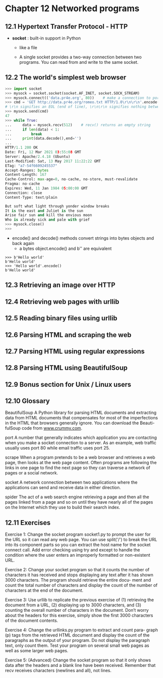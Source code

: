 # Chapter 12  Networked programs

## 12.1 Hypertext Transfer Protocol - HTTP

* **socket** : built-in support in Python

   * like a file
   
   * A single socket provides a two-way connection between two programs. You can read from and write to the same socket.

## 12.2 The world's simplest web browser

```python
>>> import socket
>>> mysock = socket.socket(socket.AF_INET, socket.SOCK_STREAM)
>>> mysock.connect(('data.pr4e.org', 80))    # make a connection to port 80 on the server www.py4e.com
>>> cmd = 'GET http://data.pr4e.org/romeo.txt HTTP/1.0\r\n\r\n'.encode()  
# \r\n signifies an EOL (end of line), \r\n\r\n signifies nothing between two EOL, the equivalent of a blank line
>>> mysock.send(cmd)
47
>>> while True:
...     data = mysock.recv(512)    # recv() returns an empty string
...     if len(data) < 1:
...         break
...     print(data.decode(),end='')
... 
HTTP/1.1 200 OK
Date: Fri, 12 Mar 2021 03:55:08 GMT
Server: Apache/2.4.18 (Ubuntu)
Last-Modified: Sat, 13 May 2017 11:22:22 GMT
ETag: "a7-54f6609245537"
Accept-Ranges: bytes
Content-Length: 167
Cache-Control: max-age=0, no-cache, no-store, must-revalidate
Pragma: no-cache
Expires: Wed, 11 Jan 1984 05:00:00 GMT
Connection: close
Content-Type: text/plain

But soft what light through yonder window breaks
It is the east and Juliet is the sun
Arise fair sun and kill the envious moon
Who is already sick and pale with grief
>>> mysock.close()
>>> 
```
*  encode() and decode() methods convert strings into bytes objects and back again
   * a bytes object.encode() and b'' are equivalent
```
>>> b'Hello world'
b'Hello world'
>>> 'Hello world'.encode()
b'Hello world'
```

## 12.3 Retrieving an image over HTTP









## 12.4 Retrieving web pages with urllib

## 12.5 Reading binary files using urllib

## 12.6 Parsing HTML and scraping the web

## 12.7 Parsing HTML using regular expressions

## 12.8 Parsing HTML using BeautifulSoup

## 12.9 Bonus section for Unix / Linux users

## 12.10 Glossary

BeautifulSoup A Python library for parsing HTML documents and extracting data from HTML documents that compensates for most of the imperfections in the HTML that browsers generally ignore. You can download the Beauti- fulSoup code from www.crummy.com.

port A number that generally indicates which application you are contacting when you make a socket connection to a server. As an example, web traffic usually uses port 80 while email traffic uses port 25.

scrape When a program pretends to be a web browser and retrieves a web page, then looks at the web page content. Often programs are following the links in one page to find the next page so they can traverse a network of pages or a social network.

socket A network connection between two applications where the applications can send and receive data in either direction.

spider The act of a web search engine retrieving a page and then all the pages linked from a page and so on until they have nearly all of the pages on the Internet which they use to build their search index.

## 12.11 Exercises

Exercise 1: Change the socket program socket1.py to prompt the user for the URL so it can read any web page. You can use split('/') to break the URL into its component parts so you can extract the host name for the socket connect call. Add error checking using try and except to handle the condition where the user enters an improperly formatted or non-existent URL.


Exercise 2: Change your socket program so that it counts the number of characters it has received and stops displaying any text after it has shown 3000 characters. The program should retrieve the entire docu- ment and count the total number of 
characters and display the count of the number of characters at the end of the document.


Exercise 3: Use urllib to replicate the previous exercise of (1) retrieving the document from a URL, (2) displaying up to 3000 characters, and (3) counting the overall number of characters in the document. Don’t worry about the headers for this exercise, simply show the first 3000 characters of the document contents.


Exercise 4: Change the urllinks.py program to extract and count para- graph (p) tags from the retrieved HTML document and display the count of the paragraphs as the output of your program. Do not display the paragraph text, only count them. Test your program on several small web pages as well as some larger web pages.


Exercise 5: (Advanced) Change the socket program so that it only shows data after the headers and a blank line have been received. Remember that recv receives characters (newlines and all), not lines.

